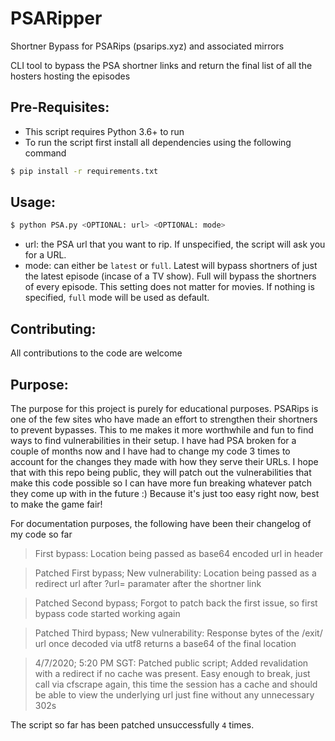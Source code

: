 # PSARipper

Shortner Bypass for PSARips (psarips.xyz) and associated mirrors

CLI tool to bypass the PSA shortner links and return the final list of all the hosters hosting the episodes

## Pre-Requisites:

- This script requires Python 3.6+ to run
- To run the script first install all dependencies using the following command
```bash
$ pip install -r requirements.txt
```

## Usage:

```bash
$ python PSA.py <OPTIONAL: url> <OPTIONAL: mode>
```
- url: the PSA url that you want to rip. If unspecified, the script will ask you for a URL.
- mode: can either be `latest` or `full`. Latest will bypass shortners of just the latest episode (incase of a TV show). Full will bypass the shortners of every episode. This setting does not matter for movies. If nothing is specified, `full` mode will be used as default.

## Contributing:

All contributions to the code are welcome

## Purpose:

The purpose for this project is purely for educational purposes. PSARips is one of the few sites who have made an effort to strengthen their shortners to prevent bypasses. This to me makes it more worthwhile and fun to find ways to find vulnerabilities in their setup. I have had PSA broken for a couple of months now and I have had to change my code 3 times to account for the changes they made with how they serve their URLs. I hope that with this repo being public, they will patch out the vulnerabilities that make this code possible so I can have more fun breaking whatever patch they come up with in the future :) Because it's just too easy right now, best to make the game fair!

For documentation purposes, the following have been their changelog of my code so far

> First bypass: Location being passed as base64 encoded url in header

> Patched First bypass; New vulnerability: Location being passed as a redirect url after ?url= paramater after the shortner link 

> Patched Second bypass; Forgot to patch back the first issue, so first bypass code started working again

> Patched Third bypass; New vulnerability: Response bytes of the /exit/ url once decoded via utf8 returns a base64 of the final location

> 4/7/2020; 5:20 PM SGT: Patched public script; Added revalidation with a redirect if no cache was present. Easy enough to break, just call via cfscrape again, this time the session has a cache and should be able to view the underlying url just fine without any unnecessary 302s  

The script so far has been patched unsuccessfully `4` times. 
